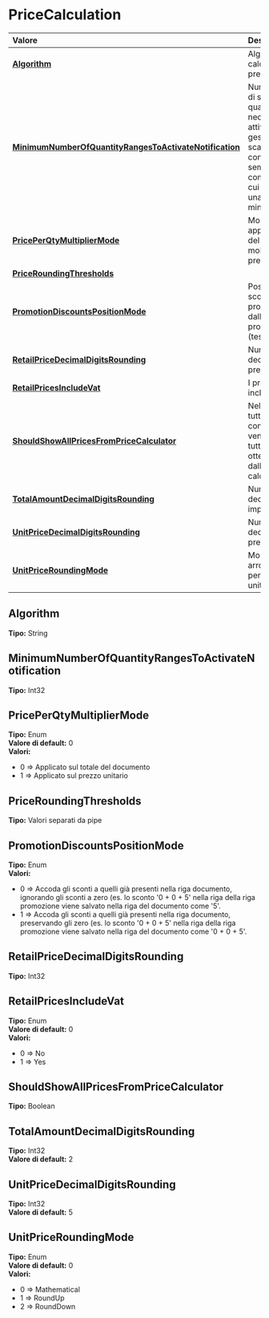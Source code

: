 # PriceCalculation

| Valore | Descrizione |
| :--- | :--- |
| [**Algorithm**](pricecalculation.md#algorithm) | Algoritmo per il calcolo dei prezzi |
| [**MinimumNumberOfQuantityRangesToActivateNotification**](pricecalculation.md#minimumnumberofquantityrangestoactivatenotification) | Numero minimo di scaglioni quantità necessari per attivare la gestione degli scaglioni \(e non considerarli semplicemente come articoli di cui è richiesta una quantità minima\) |
| [**PricePerQtyMultiplierMode**](pricecalculation.md#priceperqtymultipliermode) | Modalità di applicazione del moltiplicatore prezzi |
| [**PriceRoundingThresholds**](pricecalculation.md#priceroundingthresholds) |  |
| [**PromotionDiscountsPositionMode**](pricecalculation.md#promotiondiscountspositionmode) | Posizione degli sconti provenienti dalle promozioni \(testata o righe\) |
| [**RetailPriceDecimalDigitsRounding**](pricecalculation.md#retailpricedecimaldigitsrounding) | Numero di cifre decimali nei prezzi retail |
| [**RetailPricesIncludeVat**](pricecalculation.md#retailpricesincludevat) | I prezzi retail includono l'IVA |
| [**ShouldShowAllPricesFromPriceCalculator**](pricecalculation.md#shouldshowallpricesfrompricecalculator) | Nella lista di tutte le condizioni di vendita mostra tutti i prezzi ottenibile dall'algoritmo di calcolo prezzi |
| [**TotalAmountDecimalDigitsRounding**](pricecalculation.md#totalamountdecimaldigitsrounding) | Numero di cifre decimali negli importi totali |
| [**UnitPriceDecimalDigitsRounding**](pricecalculation.md#unitpricedecimaldigitsrounding) | Numero di cifre decimali nei prezzi unitari |
| [**UnitPriceRoundingMode**](pricecalculation.md#unitpriceroundingmode) | Modalità di arrotondamento per i prezzi unitaru |

## Algorithm

**Tipo:** String

## MinimumNumberOfQuantityRangesToActivateNotification

**Tipo:** Int32

## PricePerQtyMultiplierMode

**Tipo:** Enum  
**Valore di default:** 0  
**Valori:**

* 0 =&gt; Applicato sul totale del documento
* 1 =&gt; Applicato sul prezzo unitario

## PriceRoundingThresholds

**Tipo:** Valori separati da pipe

## PromotionDiscountsPositionMode

**Tipo:** Enum  
**Valori:**

* 0 =&gt; Accoda gli sconti a quelli già presenti nella riga documento, ignorando gli sconti a zero \(es. lo sconto '0 + 0 + 5' nella riga della riga promozione viene salvato nella riga del documento come '5'.
* 1 =&gt; Accoda gli sconti a quelli già presenti nella riga documento, preservando gli zero \(es. lo sconto '0 + 0 + 5' nella riga della riga promozione viene salvato nella riga del documento come '0 + 0 + 5'.

## RetailPriceDecimalDigitsRounding

**Tipo:** Int32

## RetailPricesIncludeVat

**Tipo:** Enum  
**Valore di default:** 0  
**Valori:**

* 0 =&gt; No
* 1 =&gt; Yes

## ShouldShowAllPricesFromPriceCalculator

**Tipo:** Boolean

## TotalAmountDecimalDigitsRounding

**Tipo:** Int32  
**Valore di default:** 2

## UnitPriceDecimalDigitsRounding

**Tipo:** Int32  
**Valore di default:** 5

## UnitPriceRoundingMode

**Tipo:** Enum  
**Valore di default:** 0  
**Valori:**

* 0 =&gt; Mathematical
* 1 =&gt; RoundUp
* 2 =&gt; RoundDown
